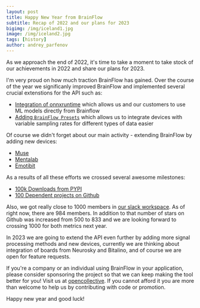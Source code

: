 ```yaml
---
layout: post
title: Happy New Year from BrainFlow
subtitle: Recap of 2022 and our plans for 2023
bigimg: /img/iceland1.jpg
image: /img/iceland2.jpg
tags: [history]
author: andrey_parfenov
---
```


As we approach the end of 2022, it's time to take a moment to take stock of our achievements in 2022 and share our plans for 2023.

I'm very proud on how much traction BrainFlow has gained. Over the course of the year we significanly improved BrainFlow and implemented several crucial extenstions for the API such as:

* [Integration of onnxruntime](https://brainflow.org/2022-06-09-onnx/) which allows us and our customers to use ML models directly from Brainflow
* [Adding `BrainFlow Presets`](https://brainflow.org/2022-07-15-brainflow-5-1-0/) which allows us to integrate devices with variable sampling rates for different types of data easier

Of course we didn't forget about our main activity - extending BrainFlow by adding new devices:

* [Muse](https://brainflow.org/2022-05-16-muse-linux/)
* [Mentalab](https://brainflow.org/2022-09-10-mentalab/)
* [Emotibit](https://brainflow.org/2022-12-03-brainflow-5-5-0/)

As a results of all these efforts we crossed several awesome milestones:

* [100k Downloads from PYPI](https://brainflow.org/2022-05-25-100k-downloads/)
* [100 Dependent projects on Github](https://brainflow.org/2022-06-25-100-dependents/)

Also, we got really close to 1000 members in [our slack workspace](https://c6ber255cc.execute-api.eu-west-1.amazonaws.com/Express/). As of right now, there are 984 members. In addition to that number of stars on Github was increased from 500 to 833 and we are looking forward to crossing 1000 for both metrics next year. 

In 2023 we are going to extend the API even further by adding more signal processing methods and new devices, currently we are thinking about integration of boards from Neurosky and Bitalino, and of course we are open for feature requests.

If you're a company or an individual using BrainFlow in your application, please consider sponsoring the project so that we can keep making the tool better for you! Visit us at [opencollective](https://opencollective.com/brainflow). If you cannot afford it you are more than welcome to help us by contributing with code or promotion.

Happy new year and good luck!
